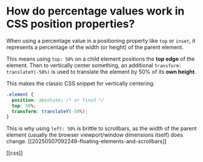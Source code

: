 # How do percentage values work in CSS position properties?

When using a percentage value in a positioning property like `top` or `inset`, it represents a percentage of the width (or height) of the parent element.

This means using `top: 50%` on a child element positions the **top edge** of the element. Then to vertically center something, an additional `transform: translateY(-50%)` is used to translate the element by 50% of its **own height**.

This makes the classic CSS snippet for vertically centering:
```css
.element {
  position: absolute; /* or fixed */
  top: 50%;
  transform: translateY(-50%);
}
```

This is why using `left: 50%` is brittle to scrollbars, as the width of the parent element (usually the browser viewport/window dimensions itself) does change.
[[20250507092249-floating-elements-and-scrollbars]]

[[css]]